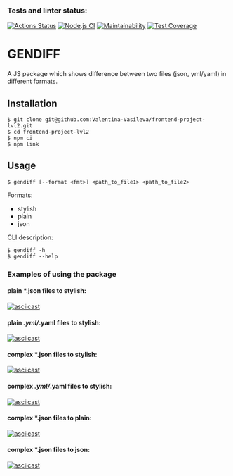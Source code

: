### Tests and linter status:
[![Actions Status](https://github.com/Valentina-Vasileva/frontend-project-lvl2/workflows/hexlet-check/badge.svg)](https://github.com/Valentina-Vasileva/frontend-project-lvl2/actions)
[![Node.js CI](https://github.com/Valentina-Vasileva/frontend-project-lvl2/workflows/Node.js%20CI/badge.svg)](https://github.com/Valentina-Vasileva/frontend-project-lvl2/actions)
[![Maintainability](https://api.codeclimate.com/v1/badges/515ee3565c72fd100f31/maintainability)](https://codeclimate.com/github/Valentina-Vasileva/frontend-project-lvl2/maintainability)
[![Test Coverage](https://api.codeclimate.com/v1/badges/515ee3565c72fd100f31/test_coverage)](https://codeclimate.com/github/Valentina-Vasileva/frontend-project-lvl2/test_coverage)

GENDIFF
========

A JS package which shows difference between two files (json, yml/yaml) in different formats.

## Installation

```console
$ git clone git@github.com:Valentina-Vasileva/frontend-project-lvl2.git
$ cd frontend-project-lvl2
$ npm ci
$ npm link
```


Usage
-----
```console
$ gendiff [--format <fmt>] <path_to_file1> <path_to_file2>
```

Formats:
- stylish
- plain
- json

CLI description:
```console
$ gendiff -h
$ gendiff --help
```

### Examples of using the package

#### plain *.json files to stylish:
[![asciicast](https://asciinema.org/a/r8nx7eTAL485LVxPPs9SeAO1N.svg)](https://asciinema.org/a/r8nx7eTAL485LVxPPs9SeAO1N)

#### plain *.yml/*.yaml files to stylish:
[![asciicast](https://asciinema.org/a/wcBUZkGl7jchpY3IhlmzawoeJ.svg)](https://asciinema.org/a/wcBUZkGl7jchpY3IhlmzawoeJ)

#### complex *.json files to stylish:
[![asciicast](https://asciinema.org/a/i6cpcy6YGHEC58KRIX1vg1wTw.svg)](https://asciinema.org/a/i6cpcy6YGHEC58KRIX1vg1wTw)

#### complex *.yml/*.yaml files to stylish:
[![asciicast](https://asciinema.org/a/2EgPSbVw3gr9pqmIXWHFSdD4c.svg)](https://asciinema.org/a/2EgPSbVw3gr9pqmIXWHFSdD4c)

#### complex *.json files to plain:
[![asciicast](https://asciinema.org/a/kTf4WNG1zHsMS5pEon9LWs8xg.svg)](https://asciinema.org/a/kTf4WNG1zHsMS5pEon9LWs8xg)

#### complex *.json files to json:
[![asciicast](https://asciinema.org/a/1vwDhmrS4U7Uvj6U6J2WxWQnu.svg)](https://asciinema.org/a/1vwDhmrS4U7Uvj6U6J2WxWQnu)
